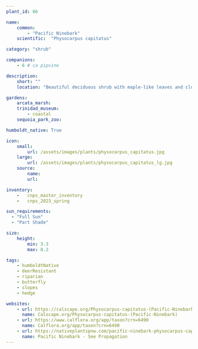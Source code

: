 ```yaml
---
plant_id: 66

name: 
    common: 
        - "Pacific Ninebark"    
    scientific:  "Physocarpus capitatus"   

category: "shrub"

companions: 
    - 6 # ca pipvine 

description: 
    short: ""
    location: "Beautiful deciduous shrub with maple-like leaves and clusters of small white flowers. Requires a site with adequate moisutre."

gardens: 
    arcata_marsh:
    trinidad_museum:
        - coastal
    sequoia_park_zoo:

humboldt_native: True

icon: 
    small: 
        url: /assets/images/plants/physocarpus_capitatus.jpg
    large: 
        url: /assets/images/plants/physocarpus_capitatus_lg.jpg
    source: 
        name: 
        url: 

inventory: 
    -   cnps_master_inventory
    -   cnps_2023_spring

sun_requirements:
  - "Full Sun"
  - "Part Shade"

size:
    height: 
        min: 3.3
        max: 8.2

tags: 
    - humboldtNative  
    - deerResistant 
    - riparian
    - butterfly
    - slopes
    - hedge

websites: 
    - url: https://calscape.org/Physocarpus-capitatus-(Pacific-Ninebark)
      name: Calscape.org/Physocarpus-capitatus-(Pacific-Ninebark)
    - url: https://www.calflora.org/app/taxon?crn=6490
      name: Calflora.org/app/taxon?crn=6490
    - url: https://nativeplantspnw.com/pacific-ninebark-physocarpus-capitatus/
      name: Pacific Ninebark - See Propagation
---
```


